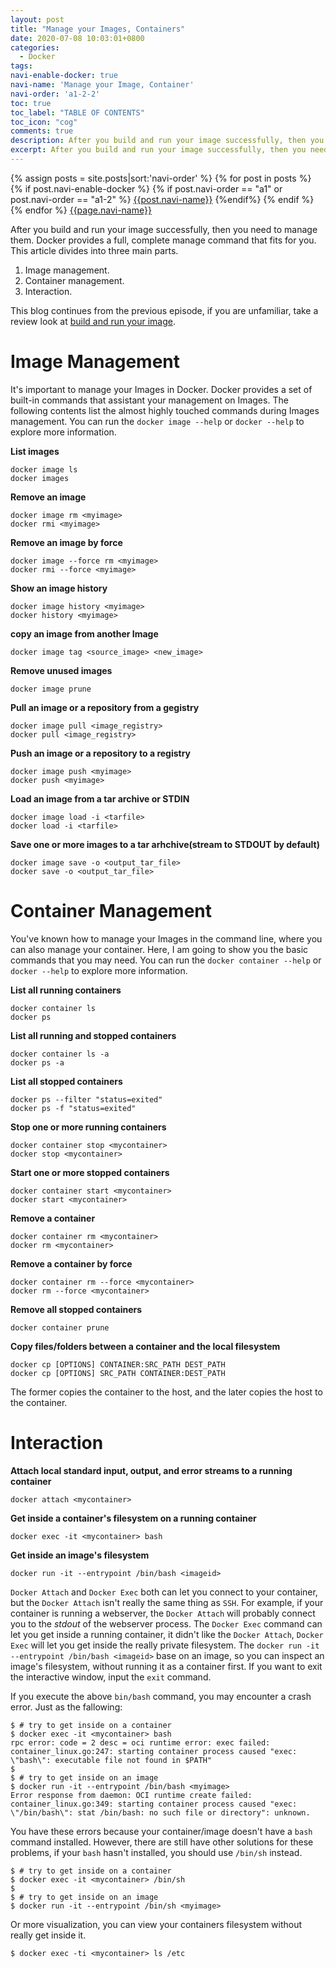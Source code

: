 ```yaml
---
layout: post
title: "Manage your Images, Containers"
date: 2020-07-08 10:03:01+0800
categories:
  - Docker
tags:
navi-enable-docker: true
navi-name: 'Manage your Image, Container'
navi-order: 'a1-2-2'
toc: true
toc_label: "TABLE OF CONTENTS"
toc_icon: "cog"
comments: true
description: After you build and run your image successfully, then you need to manage them. Docker provides a full, complete manage command that fits for you. This article divides into three main parts.It's important to manage your Images in Docker. Docker provides a set of built-in commands that assistant your management on Images.
excerpt: After you build and run your image successfully, then you need to manage them. Docker provides a full, complete manage command that fits for you. This article divides into three main parts.It's important to manage your Images in Docker. Docker provides a set of built-in commands that assistant your management on Images.
---
```

<!--navigation bar-->
<div class='navi-link-container'>
  {% assign posts = site.posts|sort:'navi-order' %}
  {% for post in posts %}
    {% if post.navi-enable-docker %}
        {% if post.navi-order == "a1" or
              post.navi-order == "a1-2"
        %}
            <a href="{{ site.baseurl }}{{ post.url }}" class='navi-link'>{{post.navi-name}}</a>
        {%endif%}
    {% endif %}
  {% endfor %}
<a class='navi-link' href="">{{page.navi-name}}</a>
</div>
<!--navigation bar-->

After you build and run your image successfully, then you need to manage them. Docker provides a full, complete manage command that fits for you. This article divides into three main parts.
1. Image management.
2. Container management.
3. Interaction.

This blog continues from the previous episode, if you are unfamiliar, take a review look at [build and run your image][1].

# Image Management
It's important to manage your Images in Docker. Docker provides a set of built-in commands that assistant your management on Images. The following contents list the almost highly touched commands during Images management. You can run the `docker image --help` or `docker --help` to explore more information.

**List images**
```
docker image ls
docker images
```

**Remove an image**
```
docker image rm <myimage>
docker rmi <myimage>
```

**Remove an image by force**
```
docker image --force rm <myimage>
docker rmi --force <myimage>
```

**Show an image history**
```
docker image history <myimage>
docker history <myimage>
```

**copy an image from another Image**
```
docker image tag <source_image> <new_image>
```

**Remove unused images**
```
docker image prune
```

**Pull an image or a repository from a gegistry**
```
docker image pull <image_registry>
docker pull <image_registry>
```

**Push an image or a repository to a registry**
```
docker image push <myimage>
docker push <myimage>
```

**Load an image from a tar archive or STDIN**
```
docker image load -i <tarfile>
docker load -i <tarfile>
```

**Save one or more images to a tar arhchive(stream to STDOUT by default)**
```
docker image save -o <output_tar_file>
docker save -o <output_tar_file>
```

<script src="https://gist.github.com/voltwu/873862bb48acfb48e87455a7419f5e5f.js"></script>

# Container Management
You've known how to manage your Images in the command line, where you can also manage your container. Here, I am going to show you the basic commands that you may need. You can run the `docker container --help` or `docker --help` to explore more information.

**List all running containers**
```
docker container ls
docker ps
```
**List all running and stopped containers**
```
docker container ls -a
docker ps -a
```
**List all stopped containers**
```
docker ps --filter "status=exited"
docker ps -f "status=exited"
```

**Stop one or more running containers**
```
docker container stop <mycontainer>
docker stop <mycontainer>
```
**Start one or more stopped containers**
```
docker container start <mycontainer>
docker start <mycontainer>
```

**Remove a container**
```
docker container rm <mycontainer>
docker rm <mycontainer>
```
**Remove a container by force**
```
docker container rm --force <mycontainer>
docker rm --force <mycontainer>
```
**Remove all stopped containers**
```
docker container prune
```

**Copy files/folders between a container and the local filesystem**
```
docker cp [OPTIONS] CONTAINER:SRC_PATH DEST_PATH
docker cp [OPTIONS] SRC_PATH CONTAINER:DEST_PATH
```
The former copies the container to the host, and the later copies the host to the container.

# Interaction

**Attach local standard input, output, and error streams to a running container**
```
docker attach <mycontainer>
```

**Get inside a container's filesystem on a running container**
```
docker exec -it <mycontainer> bash
```

**Get inside an image's filesystem**
```
docker run -it --entrypoint /bin/bash <imageid>
```

`Docker Attach` and `Docker Exec` both can let you connect to your container, but the `Docker Attach` isn't really the same thing as `SSH`.  For example, if your container is running a webserver, the `Docker Attach` will probably connect you to the *stdout* of the webserver process.  The `Docker Exec` command can let you get inside a running container, it didn't like the `Docker Attach`, `Docker Exec` will let you get inside the really private filesystem. The  `docker run -it --entrypoint /bin/bash <imageid>` base on an image, so you can inspect an image's filesystem, without running it as a container first. If you want to exit the interactive window, input the `exit` command.

If you execute the above `bin/bash` command, you may encounter a crash error. Just as the fallowing:
```CMD
$ # try to get inside on a container
$ docker exec -it <mycontainer> bash
rpc error: code = 2 desc = oci runtime error: exec failed: container_linux.go:247: starting container process caused "exec: \"bash\": executable file not found in $PATH"
$ 
$ # try to get inside on an image
$ docker run -it --entrypoint /bin/bash <myimage>
Error response from daemon: OCI runtime create failed: container_linux.go:349: starting container process caused "exec: \"/bin/bash\": stat /bin/bash: no such file or directory": unknown.
```
You have these errors because your container/image doesn't have a `bash` command installed. However, there are still have other solutions for these problems, if your `bash` hasn't installed, you should use `/bin/sh` instead.
```
$ # try to get inside on a container
$ docker exec -it <mycontainer> /bin/sh
$ 
$ # try to get inside on an image
$ docker run -it --entrypoint /bin/sh <myimage>
```
Or more visualization, you can view your containers filesystem without really get inside it.
```
$ docker exec -ti <mycontainer> ls /etc
```




[1]: /docker/2020/07/08/build-and-run-your-image
